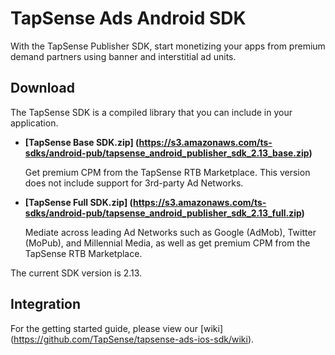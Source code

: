 # TapSense Ads Android SDK

With the TapSense Publisher SDK, start monetizing your apps from premium demand partners using banner and interstitial ad units. 

## Download

The TapSense SDK is a compiled library that you can include in your application.

* **[TapSense Base SDK.zip] (https://s3.amazonaws.com/ts-sdks/android-pub/tapsense_android_publisher_sdk_2.13_base.zip)**

  Get premium CPM from the TapSense RTB Marketplace. This version does not include support for 3rd-party Ad Networks.

* **[TapSense Full SDK.zip] (https://s3.amazonaws.com/ts-sdks/android-pub/tapsense_android_publisher_sdk_2.13_full.zip)**

  Mediate across leading Ad Networks such as Google (AdMob), Twitter (MoPub), and Millennial Media, as well as get premium CPM from the TapSense RTB Marketplace.

The current SDK version is 2.13.

## Integration
For the getting started guide, please view our [wiki] (https://github.com/TapSense/tapsense-ads-ios-sdk/wiki).
